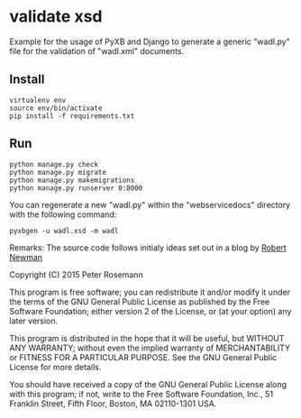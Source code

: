 validate xsd
===

Example for the usage of PyXB and Django to generate a generic "wadl.py" file for the validation of "wadl.xml" documents. 

Install
-------
	virtualenv env
	source env/bin/activate
	pip install -f requirements.txt

Run
---
	python manage.py check 
	python manage.py migrate 
	python manage.py makemigrations
	python manage.py runserver 0:8000

You can regenerate a new "wadl.py" within the "webservicedocs" directory with the following command:

	pyxbgen -u wadl.xsd -m wadl

Remarks: The source code follows initialy ideas set out in a blog by [Robert Newman](http://www.robertnewmanconsulting.com/blog/2013/apr/03/using-pyxb-django-validate-xml-docs-xsd-schemas/)


Copyright (C) 2015 Peter Rosemann

This program is free software; you can redistribute it and/or modify it under the terms of the GNU General Public License as published by the Free Software Foundation; either version 2 of the License, or (at your option) any later version.

This program is distributed in the hope that it will be useful,
but WITHOUT ANY WARRANTY; without even the implied warranty of MERCHANTABILITY or FITNESS FOR A PARTICULAR PURPOSE.  See the GNU General Public License for more details.

You should have received a copy of the GNU General Public License along with this program; if not, write to the Free Software Foundation, Inc.,
51 Franklin Street, Fifth Floor, Boston, MA 02110-1301 USA.
